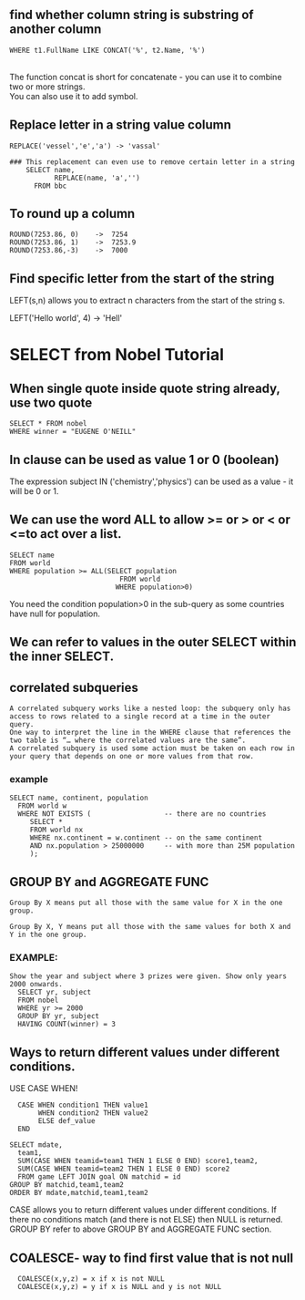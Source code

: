 ## find whether column string is substring of another column
	WHERE t1.FullName LIKE CONCAT('%', t2.Name, '%')
 <br/>The function concat is short for concatenate - you can use it to combine two or more strings.<br/>
 You can also use it to add symbol.
## Replace letter in a string value column
	REPLACE('vessel','e','a') -> 'vassal'
	
	### This replacement can even use to remove certain letter in a string
		SELECT name,
			   REPLACE(name, 'a','')
		  FROM bbc
## To round up a column
	ROUND(7253.86, 0)    ->  7254
	ROUND(7253.86, 1)    ->  7253.9
 	ROUND(7253.86,-3)    ->  7000
## Find specific letter from the start of the string
LEFT(s,n) allows you to extract n characters from the start of the string s.

   LEFT('Hello world', 4) -> 'Hell'     
# SELECT from Nobel Tutorial
## When single quote inside quote string already, use two quote
	SELECT * FROM nobel
	WHERE winner = "EUGENE O'NEILL"
 ## In clause can be used as value 1 or 0  (boolean)
 The expression subject IN ('chemistry','physics') can be used as a value - it will be 0 or 1.
 ## We can use the word ALL to allow >= or > or < or <=to act over a list. 
```
SELECT name
FROM world
WHERE population >= ALL(SELECT population
                           FROM world
                          WHERE population>0)
```
You need the condition population>0 in the sub-query as some countries have null for population.
## We can refer to values in the outer SELECT within the inner SELECT.
## correlated subqueries
	A correlated subquery works like a nested loop: the subquery only has access to rows related to a single record at a time in the outer query.
	One way to interpret the line in the WHERE clause that references the two table is “… where the correlated values are the same”.
 	A correlated subquery is used some action must be taken on each row in your query that depends on one or more values from that row.

  ### example
  ```
  SELECT name, continent, population 
	FROM world w
	WHERE NOT EXISTS (                  -- there are no countries
	   SELECT *
	   FROM world nx
	   WHERE nx.continent = w.continent -- on the same continent
	   AND nx.population > 25000000     -- with more than 25M population 
	   );
```
## GROUP BY and AGGREGATE FUNC
	Group By X means put all those with the same value for X in the one group.

	Group By X, Y means put all those with the same values for both X and Y in the one group.
 ### EXAMPLE:
  ```
 Show the year and subject where 3 prizes were given. Show only years 2000 onwards.
	SELECT yr, subject
	FROM nobel
	WHERE yr >= 2000
	GROUP BY yr, subject
	HAVING COUNT(winner) = 3
 ```
## Ways to return different values under different conditions.
USE CASE WHEN!
```
  CASE WHEN condition1 THEN value1 
       WHEN condition2 THEN value2  
       ELSE def_value 
  END
```
```
SELECT mdate,
  team1,
  SUM(CASE WHEN teamid=team1 THEN 1 ELSE 0 END) score1,team2,
  SUM(CASE WHEN teamid=team2 THEN 1 ELSE 0 END) score2
  FROM game LEFT JOIN goal ON matchid = id
GROUP BY matchid,team1,team2
ORDER BY mdate,matchid,team1,team2
```
CASE allows you to return different values under different conditions. If there no conditions match (and there is not ELSE) then NULL is returned. <br/>
GROUP BY refer to above GROUP BY and AGGREGATE FUNC section.
## COALESCE- way to find  first value that is not null
```
  COALESCE(x,y,z) = x if x is not NULL
  COALESCE(x,y,z) = y if x is NULL and y is not NULL
```
